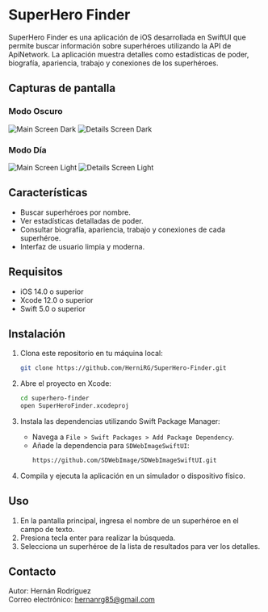 
# SuperHero Finder

SuperHero Finder es una aplicación de iOS desarrollada en SwiftUI que permite buscar información sobre superhéroes utilizando la API de ApiNetwork. La aplicación muestra detalles como estadísticas de poder, biografía, apariencia, trabajo y conexiones de los superhéroes.

## Capturas de pantalla

### Modo Oscuro
![Main Screen Dark](https://live.staticflickr.com/65535/53897813090_eaf80357f7_o.png)
![Details Screen Dark](https://live.staticflickr.com/65535/53897734519_ee1de23210_o.png)

### Modo Día
![Main Screen Light](https://live.staticflickr.com/65535/53897387516_72e26fc52b_o.png)
![Details Screen Light](https://live.staticflickr.com/65535/53897813150_0034b98eca_o.png)

## Características

- Buscar superhéroes por nombre.
- Ver estadísticas detalladas de poder.
- Consultar biografía, apariencia, trabajo y conexiones de cada superhéroe.
- Interfaz de usuario limpia y moderna.

## Requisitos

- iOS 14.0 o superior
- Xcode 12.0 o superior
- Swift 5.0 o superior

## Instalación

1. Clona este repositorio en tu máquina local:
    ```sh
    git clone https://github.com/HerniRG/SuperHero-Finder.git
    ```

2. Abre el proyecto en Xcode:
    ```sh
    cd superhero-finder
    open SuperHeroFinder.xcodeproj
    ```

3. Instala las dependencias utilizando Swift Package Manager:
    - Navega a `File > Swift Packages > Add Package Dependency`.
    - Añade la dependencia para `SDWebImageSwiftUI`:
        ```sh
        https://github.com/SDWebImage/SDWebImageSwiftUI.git
        ```

4. Compila y ejecuta la aplicación en un simulador o dispositivo físico.

## Uso

1. En la pantalla principal, ingresa el nombre de un superhéroe en el campo de texto.
2. Presiona tecla enter para realizar la búsqueda.
3. Selecciona un superhéroe de la lista de resultados para ver los detalles.

## Contacto

Autor: Hernán Rodríguez  
Correo electrónico: hernanrg85@gmail.com
